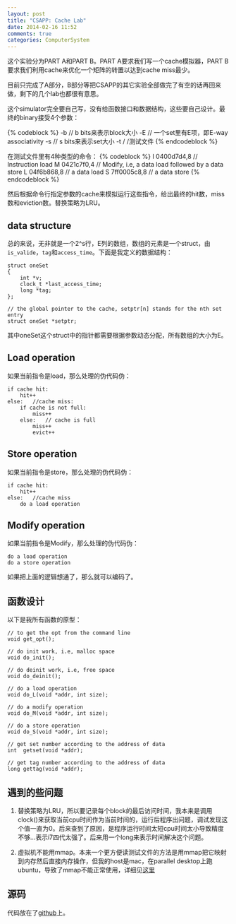 ```yaml
---
layout: post
title: "CSAPP: Cache Lab"
date: 2014-02-16 11:52
comments: true
categories: ComputerSystem
---
```


这个实验分为PART A和PART B。PART A要求我们写一个cache模拟器，PART B要求我们利用cache来优化一个矩阵的转置以达到cache miss最少。

目前只完成了A部分，B部分等把CSAPP的其它实验全部做完了有空的话再回来做，剩下的几个lab也都很有意思。

这个simulator完全要自己写，没有给函数接口和数据结构，这些要自己设计。最终的binary接受4个参数：
<!-- more -->
{% codeblock %}
-b  // b bits来表示block大小
-E  // 一个set里有E项，即E-way associativity
-s  // s bits来表示set大小
-t  / /测试文件
{% endcodeblock %}

在测试文件里有4种类型的命令：
{% codeblock %}
I 0400d7d4,8    // Instruction load
M 0421c7f0,4    // Modify, i.e, a data load followed by a data store
L 04f6b868,8    // a data load 
S 7ff0005c8,8   // a data store
{% endcodeblock %}

然后根据命令行指定参数的cache来模拟运行这些指令，给出最终的hit数，miss数和eviction数。替换策略为LRU。

## data structure

总的来说，无非就是一个2^s行，E列的数组，数组的元素是一个struct，由`is_valide`，`tag`和`access_time`。下面是我定义的数据结构：

``` 
struct oneSet
{
    int *v;
    clock_t *last_access_time;
    long *tag;    
};

// the global pointer to the cache, setptr[n] stands for the nth set entry
struct oneSet *setptr;
```
其中oneSet这个struct中的指针都需要根据参数动态分配，所有数组的大小为E。

## Load operation

如果当前指令是load，那么处理的伪代码伪：
```
if cache hit:
    hit++
else:   //cache miss:
    if cache is not full:
        miss++
    else:   // cache is full
        miss++
        evict++
```
## Store operation

如果当前指令是store，那么处理的伪代码伪：
```
if cache hit:
    hit++
else:   //cache miss
    do a load operation
```
## Modify operation

如果当前指令是Modify，那么处理的伪代码伪：
```
do a load operation
do a store operation
```
如果把上面的逻辑想通了，那么就可以编码了。

## 函数设计

以下是我所有函数的原型：
```
// to get the opt from the command line
void get_opt();

// do init work, i.e, malloc space
void do_init();

// do deinit work, i.e, free space
void do_deinit();

// do a load operation
void do_L(void *addr, int size);

// do a modify operation
void do_M(void *addr, int size);

// do a store operation
void do_S(void *addr, int size);

// get set number according to the address of data
int  getset(void *addr);

// get tag number according to the address of data
long gettag(void *addr);
```
## 遇到的些问题

1. 替换策略为LRU，所以要记录每个block的最后访问时间，我本来是调用clock()来获取当前cpu时间作为当前时间的，运行后程序出问题，调试发现这个值一直为0。后来查到了原因，是程序运行时间太短cpu时间太小导致精度不够...表示i7四代太强了。后来用一个long来表示时间解决这个问题。

2. 虚拟机不能用mmap。本来一个更方便读测试文件的方法是用mmap把它映射到内存然后直接内存操作，但我的host是mac，在parallel desktop上跑ubuntu，导致了mmap不能正常使用，详细见[这里](http://stackoverflow.com/questions/18420473/invalid-argument-for-read-write-mmap)

## 源码

代码放在了[github](https://github.com/zyearn/csapp-lab-2e/blob/master/cachelab-handout/csim.c)上。
